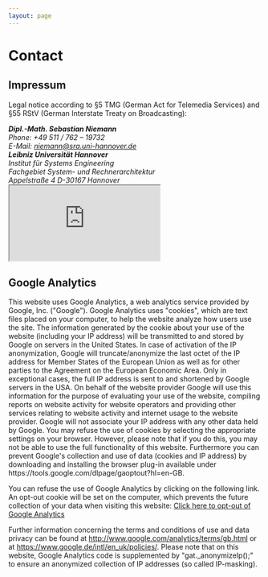 ```yaml
---
layout: page
---
```

<div class="container">
<h1>Contact</h1>

<h2>Impressum</h2>

Legal notice according to §5 TMG (German Act for Telemedia Services) and §55 RStV (German Interstate Treaty on Broadcasting):

<address>
<strong>Dipl.-Math. Sebastian Niemann</strong><br />
Phone: +49 511 / 762 – 19732 <br />
E-Mail: <a href="mailto:niemann@sra.uni-hannover.de">niemann@sra.uni-hannover.de</a>
</address>

<address>
<strong>Leibniz Universität Hannover</strong><br />
Institut für Systems Engineering <br />
Fachgebiet System- und Rechnerarchitektur <br />
Appelstraße 4
D-30167 Hannover
</address>

<div class="embed-responsive embed-responsive-16by9 text-center">
<iframe class="embed-responsive-item" src="https://www.google.com/maps/embed?pb=!1m14!1m8!1m3!1d10379709.003185757!2d8.419323221016729!3d50.569344244445766!3m2!1i1024!2i768!4f13.1!3m3!1m2!1s0x47b073629d48477b%3A0xad9aa9c71024c8af!2sLeibniz+Universit%C3%A4t+Hannover!5e0!3m2!1sen!2sus!4v1420163111597"></iframe>
</div>

<h2>Google Analytics</h2>

<p>This website uses Google Analytics, a web analytics service provided by Google, Inc. ("Google"). Google Analytics uses "cookies", which are text files placed on your computer, to help the website analyze how users use the site. The information generated by the cookie about your use of the website (including your IP address) will be transmitted to and stored by Google on servers in the United States. In case of activation of the IP anonymization, Google will truncate/anonymize the last octet of the IP address for Member States of the European Union as well as for other parties to the Agreement on the European Economic Area. Only in exceptional cases, the full IP address is sent to and shortened by Google servers in the USA. On behalf of the website provider Google will use this information for the purpose of evaluating your use of the website, compiling reports on website activity for website operators and providing other services relating to website activity and internet usage to the website provider. Google will not associate your IP address with any other data held by Google. You may refuse the use of cookies by selecting the appropriate settings on your browser. However, please note that if you do this, you may not be able to use the full functionality of this website. Furthermore you can prevent Google's collection and use of data (cookies and IP address) by downloading and installing the browser plug-in available under https://tools.google.com/dlpage/gaoptout?hl=en-GB.</p>

<p>You can refuse the use of Google Analytics by clicking on the following link. An opt-out cookie will be set on the computer, which prevents the future collection of your data when visiting this website: <a href="javascript:gaOptout()">Click here to opt-out of Google Analytics</a></p>

<p>Further information concerning the terms and conditions of use and data privacy can be found at <a href="http://www.google.com/analytics/terms/gb.html">http://www.google.com/analytics/terms/gb.html</a> or at <a href="https://www.google.de/intl/en_uk/policies/">https://www.google.de/intl/en_uk/policies/</a>. Please note that on this website, Google Analytics code is supplemented by "gat._anonymizeIp();" to ensure an anonymized collection of IP addresses (so called IP-masking).</p>
</div>